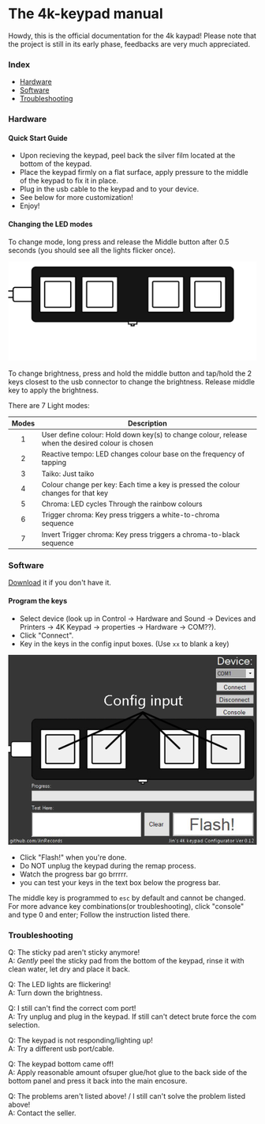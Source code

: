 # The 4k-keypad manual

Howdy, this is the official documentation for the 4k kaypad! Please note that the project is still in its early phase, 
feedbacks are very much appreciated.


### Index
* [Hardware](#hardware)
* [Software](#software)
* [Troubleshooting](#troubleshooting)


### Hardware

#### Quick Start Guide

- Upon recieving the keypad, peel back the silver film located at the bottom of the keypad.
- Place the keypad firmly on a flat surface, apply pressure to the middle of the keypad to fix it in place.
- Plug in the usb cable to the keypad and to your device.
- See below for more customization!
- Enjoy!

#### Changing the LED modes

To change mode, long press and release the Middle button after 0.5 seconds (you should see all the lights flicker once).

![middle button](https://raw.githubusercontent.com/JinRecords/4k-keypad-configurator/gh-pages/docs/assets/images/middle%20button.png)

To change brightness, press and hold the middle button and tap/hold the 2 keys closest to the usb connector to change the brightness.
Release middle key to apply the brightness.

There are 7 Light modes:

| Modes | Description | 
| :-: | ---------------------------- |
| 1 | User define colour: Hold down key(s) to change colour, release when the desired colour is chosen |
| 2 | Reactive tempo: LED changes colour base on the frequency of tapping |
| 3 | Taiko: Just taiko |
| 4 | Colour change per key: Each time a key is pressed the colour changes for that key|
| 5 | Chroma: LED cycles Through the rainbow colours|
| 6 | Trigger chroma: Key press triggers a white-to-chroma sequence |
| 7 | Invert Trigger chroma: Key press triggers a chroma-to-black sequence |


### Software

[Download](https://github.com/JinRecords/4k-keypad-configurator/releases) it if you don't have it.

#### Program the keys
- Select device (look up in Control → Hardware and Sound → Devices and Printers → 4K Keypad → properties → Hardware → COM??).
- Click "Connect".
- Key in the keys in the config input boxes. (Use ```xx``` to blank a key)

![Config input](https://raw.githubusercontent.com/JinRecords/4k-keypad-configurator/gh-pages/docs/assets/images/config%20input.png)

- Click "Flash!" when you're done.
- Do NOT unplug the keypad during the remap process.
- Watch the progress bar go brrrrr.
- you can test your keys in the text box below the progress bar.

The middle key is programmed to ```esc``` by default and cannot be changed.
For more advance key combinations(or troubleshooting), click "console" and type 0 and enter; Follow the instruction listed there.


### Troubleshooting

Q: The sticky pad aren't sticky anymore!   
A: *Gently* peel the sticky pad from the bottom of the keypad, rinse it with clean water, let dry and place it back.

Q: The LED lights are flickering!   
A: Turn down the brightness.

Q: I still can't find the correct com port!   
A: Try unplug and plug in the keypad. If still can't detect brute force the com selection.

Q: The keypad is not responding/lighting up!  
A: Try a different usb port/cable.

Q: The keypad bottom came off!  
A: Apply reasonable amount ofsuper glue/hot glue to the back side of the bottom panel and press it back into the main encosure.

Q: The problems aren't listed above! / I still can't solve the problem listed above!  
A: Contact the seller.
